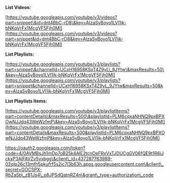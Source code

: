**List Videos:**

[https://youtube.googleapis.com/youtube/v3/videos?part=snippet\&id=dnt4BbC-rD8\&key=AIzaSyBoyo1LVl1ik-bNKqVrFx1McgVF5Fjh0MI](https://youtube.googleapis.com/youtube/v3/videos?part=snippet&id=dnt4BbC-rD8&key=AIzaSyBoyo1LVl1ik-bNKqVrFx1McgVF5Fjh0MI)



**List Playlists:**

[https://youtube.googleapis.com/youtube/v3/playlists?part=snippet\&channelId=UCxH16958KSxT4Z9yL\_9JYtw\&maxResults=50\&key=AIzaSyBoyo1LVl1ik-bNKqVrFx1McgVF5Fjh0MI](https://youtube.googleapis.com/youtube/v3/playlists?part=snippet&channelId=UCxH16958KSxT4Z9yL_9JYtw&maxResults=50&key=AIzaSyBoyo1LVl1ik-bNKqVrFx1McgVF5Fjh0MI)



**List Playlists Items:**

[https://youtube.googleapis.com/youtube/v3/playlistItems?part=contentDetails\&maxResults=500\&playlistId=PLM6cqxaNHNQ9pxBPXOwNJJdq43WeWzfmP\&key=AIzaSyBoyo1LVl1ik-bNKqVrFx1McgVF5Fjh0MI](https://youtube.googleapis.com/youtube/v3/playlistItems?part=contentDetails&maxResults=500&playlistId=PLM6cqxaNHNQ9pxBPXOwNJJdq43WeWzfmP&key=AIzaSyBoyo1LVl1ik-bNKqVrFx1McgVF5Fjh0MI)





https://oauth2.googleapis.com/token?code=4/0AVMBsJh1mDp7oB25k4AIE2tcnOeFRxVxTJDUCgGV06fQE9t1R6iJckxP3AIFAVZv5vxbgg\&client\_id=437287763989-02qlp26c13mfh5pkufrf5s2ic7l3b63h.apps.googleusercontent.com\&client\_secret=GOCSPX-RbZaSb\_zB1Js4\_o8JPSdQatnRZ4n\&grant\_type=authorization\_code







